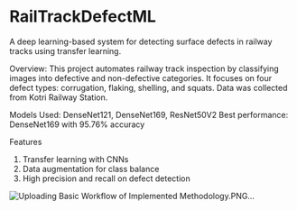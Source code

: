# RailTrackDefectML

A deep learning-based system for detecting surface defects in railway tracks using transfer learning.

Overview: This project automates railway track inspection by classifying images into defective and non-defective categories. It focuses on four defect types: corrugation, flaking, shelling, and squats. Data was collected from Kotri Railway Station.

Models Used: DenseNet121, DenseNet169, ResNet50V2
Best performance: DenseNet169 with 95.76% accuracy

Features
  1. Transfer learning with CNNs
  2. Data augmentation for class balance
  3. High precision and recall on defect detection


![Uploading Basic Workflow of Implemented Methodology.PNG…]()
